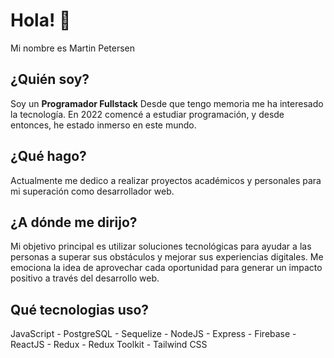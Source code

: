 # Hola! 👋

Mi nombre es Martin Petersen

## ¿Quién soy?
Soy un **Programador Fullstack**
Desde que tengo memoria me ha interesado la tecnología. En 2022 comencé a estudiar programación, y desde entonces, he estado inmerso en este mundo.

## ¿Qué hago? 
Actualmente me dedico a realizar proyectos académicos y personales para mi superación como desarrollador web.

## ¿A dónde me dirijo?

Mi objetivo principal es utilizar soluciones tecnológicas para ayudar a las personas a superar sus obstáculos y mejorar sus experiencias digitales. Me emociona la idea de aprovechar cada oportunidad para generar un impacto positivo a través del desarrollo web.

## Qué tecnologias uso? 
JavaScript - PostgreSQL - Sequelize - NodeJS - Express - Firebase - ReactJS - Redux - Redux Toolkit - Tailwind CSS





